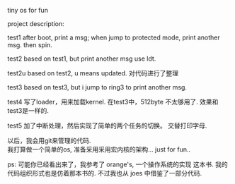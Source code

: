 tiny os for fun

project description:

test1
after boot, print a msg;
when jump to protected mode, print another msg.
then spin.

test2
based on test1, but print another msg use ldt.

test2u
based on test2, u means updated.
对代码进行了整理

test3
based on test3, but i jump to ring3 to print another msg.

test4
写了loader，用来加载kernel.
在test3中，512byte 不太够用了.
效果和test3是一样的.

test5
加了中断处理，然后实现了简单的两个任务的切换。
交替打印字母.

以后，我会用git来管理的代码.  
我打算做一个简单的os, 准备采用采用宏内核的架构...
just for fun.. 

ps: 可能你已经看出来了，我参考了 orange's, 一个操作系统的实现 这本书.
    我的代码组织形式也是仿着那本书的.
    不过我也从 joes 中借鉴了一部分代码.
